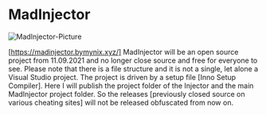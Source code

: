 # MadInjector
![MadInjector-Picture](https://user-images.githubusercontent.com/81905688/132953579-5389e651-478f-41e4-9ed5-1b2a1e414a8d.png)
 
[https://madinjector.bymynix.xyz/]
MadInjector will be an open source project from 11.09.2021 and no longer close source and free for everyone to see. 
Please note that there is a file structure and it is not a single, let alone a Visual Studio project. The project is driven by a setup file [Inno Setup Compiler]. 
Here I will publish the project folder of the Injector and the main MadInjector project folder. 
So the releases [previously closed source on various cheating sites] will not be released obfuscated from now on.
